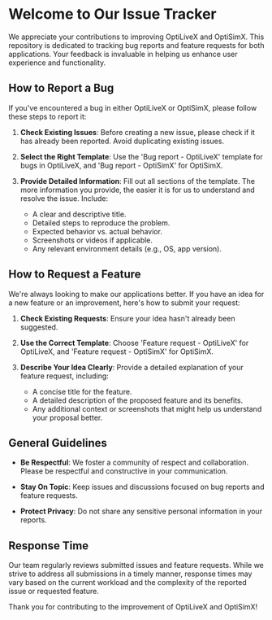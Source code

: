 # Welcome to Our Issue Tracker

We appreciate your contributions to improving OptiLiveX and OptiSimX. This repository is dedicated to tracking bug reports and feature requests for both applications. Your feedback is invaluable in helping us enhance user experience and functionality.

## How to Report a Bug

If you've encountered a bug in either OptiLiveX or OptiSimX, please follow these steps to report it:

1. **Check Existing Issues**: Before creating a new issue, please check if it has already been reported. Avoid duplicating existing issues.

2. **Select the Right Template**: Use the 'Bug report - OptiLiveX' template for bugs in OptiLiveX, and 'Bug report - OptiSimX' for OptiSimX.

3. **Provide Detailed Information**: Fill out all sections of the template. The more information you provide, the easier it is for us to understand and resolve the issue. Include:
   - A clear and descriptive title.
   - Detailed steps to reproduce the problem.
   - Expected behavior vs. actual behavior.
   - Screenshots or videos if applicable.
   - Any relevant environment details (e.g., OS, app version).

## How to Request a Feature

We're always looking to make our applications better. If you have an idea for a new feature or an improvement, here's how to submit your request:

1. **Check Existing Requests**: Ensure your idea hasn't already been suggested.

2. **Use the Correct Template**: Choose 'Feature request - OptiLiveX' for OptiLiveX, and 'Feature request - OptiSimX' for OptiSimX.

3. **Describe Your Idea Clearly**: Provide a detailed explanation of your feature request, including:
   - A concise title for the feature.
   - A detailed description of the proposed feature and its benefits.
   - Any additional context or screenshots that might help us understand your proposal better.

## General Guidelines

- **Be Respectful**: We foster a community of respect and collaboration. Please be respectful and constructive in your communication.

- **Stay On Topic**: Keep issues and discussions focused on bug reports and feature requests.

- **Protect Privacy**: Do not share any sensitive personal information in your reports.

## Response Time

Our team regularly reviews submitted issues and feature requests. While we strive to address all submissions in a timely manner, response times may vary based on the current workload and the complexity of the reported issue or requested feature.

Thank you for contributing to the improvement of OptiLiveX and OptiSimX!
